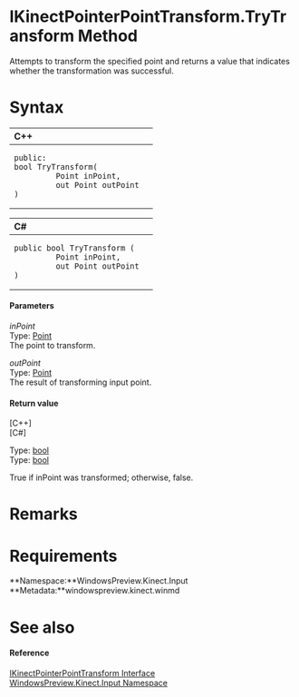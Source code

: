IKinectPointerPointTransform.TryTransform Method  
================================================  

Attempts to transform the specified point and returns a value that indicates whether the transformation was successful. <span id="syntaxSection"></span>

Syntax  
======  

<table>
<colgroup>
<col width="100%" />
</colgroup>
<thead>
<tr class="header">
<th align="left">C++</th>
</tr>
</thead>
<tbody>
<tr class="odd">
<td align="left"><pre><code>public:  
bool TryTransform(  
         Point inPoint,  
         out Point outPoint  
)</code></pre></td>
</tr>
</tbody>
</table>

<table>
<colgroup>
<col width="100%" />
</colgroup>
<thead>
<tr class="header">
<th align="left">C#</th>
</tr>
</thead>
<tbody>
<tr class="odd">
<td align="left"><pre><code>public bool TryTransform (  
         Point inPoint,  
         out Point outPoint  
)</code></pre></td>
</tr>
</tbody>
</table>

<span id="ID4EG"></span>
#### Parameters  

*inPoint*    
Type: [Point](http://msdn.microsoft.com/en-us/library/windows.foundation.point.aspx)  
The point to transform.  

*outPoint*    
Type: [Point](http://msdn.microsoft.com/en-us/library/windows.foundation.point.aspx)  
The result of transforming input point.  

<span id="ID4EQ"></span>
#### Return value  

[C++]   
 [C\#]   

Type: [bool](http://msdn.microsoft.com/en-us/library/hh755815.aspx)  
Type: [bool](http://msdn.microsoft.com/en-us/library/system.boolean.aspx)  

True if inPoint was transformed; otherwise, false.  

<span id="remarks"></span>

Remarks  
=======  

<span id="requirements"></span>

Requirements  
============  

**Namespace:**WindowsPreview.Kinect.Input  
**Metadata:**windowspreview.kinect.winmd  

<span id="ID4EMB"></span>

See also  
========  

<span id="ID4EOB"></span>
#### Reference  

[IKinectPointerPointTransform Interface](../../IKinectPointerPointTrans.md)  
 [WindowsPreview.Kinect.Input Namespace](../../../Kinect.Input.md)  



<!--Please do not edit the data in the comment block below.-->
<!--
TOCTitle : TryTransform Method
RLTitle : IKinectPointerPointTransform.TryTransform Method
KeywordK : TryTransform method
KeywordK : IKinectPointerPointTransform.TryTransform method
KeywordF : WindowsPreview.Kinect.Input.IKinectPointerPointTransform.TryTransform
KeywordF : IKinectPointerPointTransform.TryTransform
KeywordF : TryTransform
KeywordF : WindowsPreview.Kinect.Input.IKinectPointerPointTransform.TryTransform(Windows.Foundation.Point,Windows.Foundation.Point@)
KeywordA : M:WindowsPreview.Kinect.Input.IKinectPointerPointTransform.TryTransform(Windows.Foundation.Point,Windows.Foundation.Point@)
AssetID : M:WindowsPreview.Kinect.Input.IKinectPointerPointTransform.TryTransform(Windows.Foundation.Point,Windows.Foundation.Point@)
Locale : en-us
CommunityContent : 1
APIType : Managed
APILocation : windowspreview.kinect.winmd
APIName : WindowsPreview.Kinect.Input.IKinectPointerPointTransform.TryTransform
TargetOS : Windows
TopicType : kbSyntax
DevLang : VB
DevLang : CSharp
DevLang : JavaScript
DevLang : C++
DocSet : K4Wv2
ProjType : K4Wv2Proj
Technology : Kinect for Windows
Product : Kinect for Windows SDK v2
productversion : 20
-->
